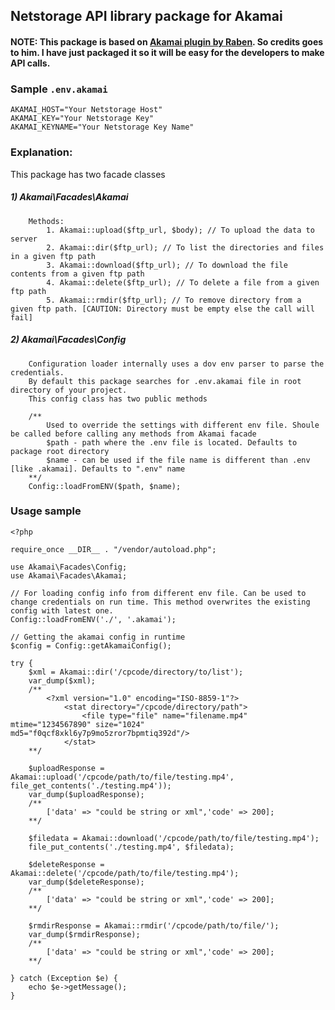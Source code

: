 ## Netstorage API library package for Akamai

#### NOTE: This package is based on [Akamai plugin by Raben](https://github.com/raben/Akamai/). So credits goes to him. I have just packaged it so it will be easy for the developers to make API calls.

### Sample `.env.akamai`

    AKAMAI_HOST="Your Netstorage Host"
    AKAMAI_KEY="Your Netstorage Key"
    AKAMAI_KEYNAME="Your Netstorage Key Name"

### Explanation:
This package has two facade classes

##### 1) Akamai\Facades\Akamai

        Methods:
            1. Akamai::upload($ftp_url, $body); // To upload the data to server
            2. Akamai::dir($ftp_url); // To list the directories and files in a given ftp path
            3. Akamai::download($ftp_url); // To download the file contents from a given ftp path
            4. Akamai::delete($ftp_url); // To delete a file from a given ftp path
            5. Akamai::rmdir($ftp_url); // To remove directory from a given ftp path. [CAUTION: Directory must be empty else the call will fail]
        
##### 2) Akamai\Facades\Config
       
        Configuration loader internally uses a dov env parser to parse the credentials.
        By default this package searches for .env.akamai file in root directory of your project.
        This config class has two public methods

        /**
            Used to override the settings with different env file. Shoule be called before calling any methods from Akamai facade
            $path - path where the .env file is located. Defaults to package root directory
            $name - can be used if the file name is different than .env [like .akamai]. Defaults to ".env" name
        **/
        Config::loadFromENV($path, $name);
        
### Usage sample

    <?php

    require_once __DIR__ . "/vendor/autoload.php";

    use Akamai\Facades\Config;
    use Akamai\Facades\Akamai;

    // For loading config info from different env file. Can be used to change credentials on run time. This method overwrites the existing config with latest one.
    Config::loadFromENV('./', '.akamai');

    // Getting the akamai config in runtime
    $config = Config::getAkamaiConfig();

    try {
        $xml = Akamai::dir('/cpcode/directory/to/list');
        var_dump($xml);
        /**
            <?xml version="1.0" encoding="ISO-8859-1"?>
                <stat directory="/cpcode/directory/path">
                    <file type="file" name="filename.mp4" mtime="1234567890" size="1024" md5="f0qcf8xkl6y7p9mo5zror7bpmtiq392d"/>
                </stat>
        **/

        $uploadResponse = Akamai::upload('/cpcode/path/to/file/testing.mp4', file_get_contents('./testing.mp4'));
        var_dump($uploadResponse);
        /**
            ['data' => "could be string or xml",'code' => 200];
        **/
        
        $filedata = Akamai::download('/cpcode/path/to/file/testing.mp4');
        file_put_contents('./testing.mp4', $filedata);

        $deleteResponse = Akamai::delete('/cpcode/path/to/file/testing.mp4');
        var_dump($deleteResponse);
        /**
            ['data' => "could be string or xml",'code' => 200];
        **/

        $rmdirResponse = Akamai::rmdir('/cpcode/path/to/file/');
        var_dump($rmdirResponse);
        /**
            ['data' => "could be string or xml",'code' => 200];
        **/

    } catch (Exception $e) {
        echo $e->getMessage();
    }